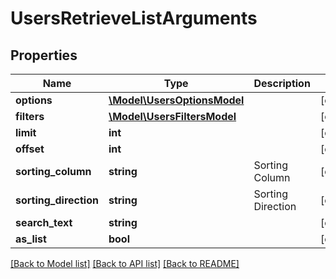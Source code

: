 # UsersRetrieveListArguments

## Properties
Name | Type | Description | Notes
------------ | ------------- | ------------- | -------------
**options** | [**\Model\UsersOptionsModel**](UsersOptionsModel.md) |  | [optional] 
**filters** | [**\Model\UsersFiltersModel**](UsersFiltersModel.md) |  | [optional] 
**limit** | **int** |  | [optional] 
**offset** | **int** |  | [optional] 
**sorting_column** | **string** | Sorting Column | [optional] 
**sorting_direction** | **string** | Sorting Direction | [optional] 
**search_text** | **string** |  | [optional] 
**as_list** | **bool** |  | [optional] 

[[Back to Model list]](../README.md#documentation-for-models) [[Back to API list]](../README.md#documentation-for-api-endpoints) [[Back to README]](../README.md)


